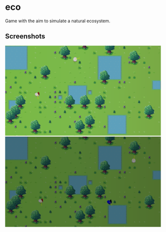 # eco
Game with the aim to simulate a natural ecosystem.

## Screenshots
![Day time](https://github.com/Dev-AviSingh/eco/blob/main/Screenshots/ECO%20Preview%201.png)
![Night Time](https://github.com/Dev-AviSingh/eco/blob/main/Screenshots/ECO%20Preview%202.png)
